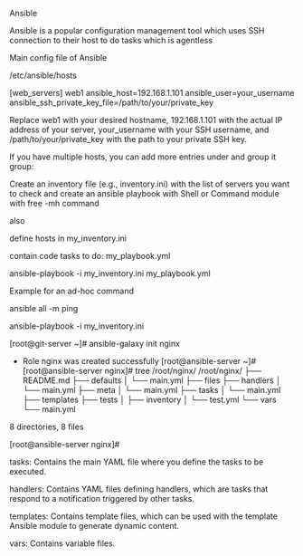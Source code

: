 Ansible


Ansible is a popular configuration management tool which uses SSH connection to their host to do tasks which is agentless

Main config file of Ansible

/etc/ansible/hosts

[web_servers]
web1 ansible_host=192.168.1.101 ansible_user=your_username ansible_ssh_private_key_file=/path/to/your/private_key


Replace web1 with your desired hostname, 192.168.1.101 with the actual IP address of your server, your_username with your SSH username, and /path/to/your/private_key with the path to your private SSH key.

If you have multiple hosts, you can add more entries under and group it group:


Create an inventory file (e.g., inventory.ini) with the list of servers you want to check and create an ansible playbook with  Shell or Command module with free -mh command

also

define  hosts in  my_inventory.ini

contain code tasks to do:  my_playbook.yml


ansible-playbook -i my_inventory.ini my_playbook.yml


Example for an ad-hoc command 

ansible all -m ping

ansible-playbook -i my_inventory.ini 


[root@git-server ~]# ansible-galaxy init nginx
- Role nginx was created successfully
[root@ansible-server ~]# 
[root@ansible-server nginx]# tree /root/nginx/
/root/nginx/
├── README.md
├── defaults
│   └── main.yml
├── files
├── handlers
│   └── main.yml
├── meta
│   └── main.yml
├── tasks
│   └── main.yml
├── templates
├── tests
│   ├── inventory
│   └── test.yml
└── vars
    └── main.yml

8 directories, 8 files

[root@ansible-server nginx]#

tasks: Contains the main YAML file where you define the tasks to be executed.

handlers: Contains YAML files defining handlers, which are tasks that respond to a notification triggered by other tasks.

templates: Contains template files, which can be used with the template Ansible module to generate dynamic content.

vars: Contains variable files.


